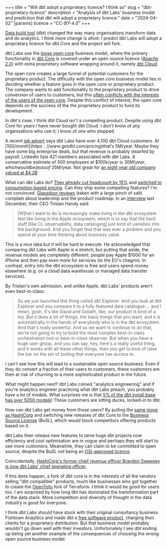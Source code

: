 +++
title = "Will dbt adopt a proprietary licence? I think so"
slug = "dbt-proprietary-licence"
description = "Analysis of dbt Labs' business model and prediction that dbt will adopt a proprietary licence."
date = "2024-04-02"
[params]
	licence = "CC-BY-4.0"
+++

[Data build tool](https://www.getdbt.com/) (dbt) changed the way many organisations transform data and do analytics. I think more change is afoot: I predict dbt Labs will adopt a proprietary licence for dbt Core and the project will fork.

dbt Labs use the [loose open core](https://sfosc.org/docs/business-models/loose-open-core/) business model, where the primary functionality in [dbt Core](https://github.com/dbt-labs/dbt-core) is covered under an open source licence ([Apache 2.0](https://github.com/dbt-labs/dbt-core/blob/main/License.md)) with extra proprietary software wrapping around it, namely [dbt Cloud](https://www.getdbt.com/product/dbt-cloud).

The open core creates a large funnel of potential customers for the proprietary product. The difficulty with the open core business model lies in deciding whether a feature goes in the open core or proprietary product. The company wants to add functionality to the proprietary product to drive conversion of users to customers, but this [often conflicts with the interests of the users of the open core](https://medium.com/@adamhjk/goodbye-open-core-good-riddance-to-bad-rubbish-ae3355316494). Despite this conflict of interest, the open core depends on the success of the the proprietary product to fund its development.

In dbt's case, I think dbt Cloud isn't a compelling product. Despite using dbt Core for years I have never bought dbt Cloud. I don't know of any organisations who use it; I know of one who stopped.

A recent [job advert](https://boards.greenhouse.io/dbtlabsinc/jobs/4343828005) says dbt Labs have over 4,100 dbt Cloud customers. At [$100/month](https://www.getdbt.com/pricing) that's ~$5M/year. Maybe they have some big enterprise deals, but that revenue is probably dwarfed by payroll. LinkedIn lists 421 members associated with dbt Labs. A conservative estimate of 300 employees at $100k/year is $30M/year, which would be a loss of ~$25M/year. Not great for [an eight year old company valued at $4.2B](https://www.prnewswire.com/news-releases/dbt-labs-raises-222m-in-series-d-funding-at-4-2b-valuation-led-by-altimeter-with-participation-from-databricks-and-snowflake-301489733.html)

What can dbt Labs do? [They already cut headcount by 15%](https://www.getdbt.com/blog/consumption-based-pricing-and-the-future-of-dbt-cloud) and 
[switched to consumption-based pricing](https://www.getdbt.com/blog/consumption-based-pricing-and-the-future-of-dbt-cloud). Can they ship some compelling features? I'm not convinced. [Glassdoor reviews](https://www.glassdoor.co.uk/Reviews/dbt-Labs-Reviews-E2969503.htm) (taken with a large pinch of salt) complain about leadership and the product roadmap. In an [interview](https://www.youtube.com/watch?v=cuLXwUypAC8) last December, their CEO Tristan Handy said:

>\[W\]hat I want to do is increasingly make living in the dbt ecosystem feel like living in the Apple ecosystem, which is to say that the hard stuff \[like CI, observability, data cataloging\] just kind of vanishes into the background. And you forget that that was ever a problem and you spend all your time thinking about business value.

This is a nice idea but it will be hard to execute. He acknowledged that comparing dbt Labs with Apple is a stretch, but putting that aside, the revenue models are completely different: people pay Apple $1000 for an iPhone and then pay even more for services (to the EU's chagrin). In contrast, entry into the dbt ecosystem is free and users spend money elsewhere (e.g. on a cloud data warehouse or managed data transfer services).

By Tristan's own admission, and unlike Apple, dbt Labs' products aren't even best-in-class:

>So we just launched this thing called dbt Explorer. And you look at dbt Explorer and you compare it to a fully featured data catalogue ... and I mean, gosh, it's like David and Goliath, like, our product is kind of a toy. But it does a lot of things, the basic things that you want, and it is automatically in the hands of everybody who is in the dbt ecosystem. And that's really powerful. And so we want to continue to do that, we're not going to try to build the most complex best-in-class orchestration tool or best-in-class observer. But when you have a huge user group, and you can say, hey, here's a really useful thing, and it works with all these other things, then you get to kind of raise the bar on the set of tooling that everyone has access to.

I can’t see how this will lead to a sustainable open source business. Even if they do convert a fraction of their users to customers, these customers are then at risk of churning to a more sophisticated product in the future.

What might happen next? dbt Labs coined "analytics engineering" and if you're analytics engineer practicing what dbt Labs preach, you probably have a lot of models. What surprises me is that [5% of the dbt install base has over 5000 models](https://www.getdbt.com/blog/analytics-engineering-next-step-forwards)! These customers are sitting ducks, locked-in to dbt.

How can dbt Labs get money from those users? By pulling the [same move as HashiCorp](https://www.hashicorp.com/blog/hashicorp-adopts-business-source-license) and switching new releases of dbt Core to the [Business Source License](https://mariadb.com/bsl11/) (BuSL), which would block competitors offering products based on it.

dbt Labs then release new features to tame huge dbt projects now efficiency and cost optimisation are in vogue and perhaps they will start to see more customers.  Meanwhile, they can claim to be committed to open source, despite the BuSL not being an [OSI-approved licence](https://opensource.org/licenses).

Coincidentally, [HashiCorp's former chief revenue officer Brandon Sweeney is now dbt Labs’ chief operating officer](https://www.getdbt.com/blog/dbt-labs-appoints-tech-veteran-brandon-sweeney-as-president-and-chief-operating-officer).

If this does happen, a fork of dbt core is in the interests of all the vendors selling "dbt compatible" products, much like businesses who got together to create the [OpenTofu](https://opentofu.org/) fork of Terraform. I think it would be good for users too. I am surprised by how long dbt has dominated the transformation part of the data stack. More competition and diversity of thought in the data industry is good for everyone.

I think dbt Labs should have stuck with their original consultancy business Fishtown Anayltics and made dbt a [free software product](https://sfosc.org/docs/business-models/free-software-product/), charging their clients for a proprietary distribution. But that business model probably wouldn't go down well with their investors. Unfortunately I see dbt ending up being yet another example of the consequences of choosing the wrong open source business model.